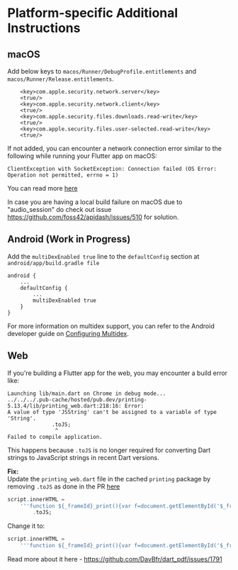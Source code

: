 # Platform-specific Additional Instructions

## macOS

Add below keys to `macos/Runner/DebugProfile.entitlements` and `macos/Runner/Release.entitlements`.

```
	<key>com.apple.security.network.server</key>
	<true/>
	<key>com.apple.security.network.client</key>
	<true/>
	<key>com.apple.security.files.downloads.read-write</key>
	<true/>
	<key>com.apple.security.files.user-selected.read-write</key>
	<true/>
```

If not added, you can encounter a network connection error similar to the following while running your Flutter app on macOS:

```
ClientException with SocketException: Connection failed (OS Error: Operation not permitted, errno = 1)
```

You can read more [here](https://docs.flutter.dev/platform-integration/macos/building#setting-up-entitlements)

In case you are having a local build failure on macOS due to "audio_session" do check out issue https://github.com/foss42/apidash/issues/510 for solution.

## Android (Work in Progress)

Add the `multiDexEnabled true` line to the `defaultConfig` section at `android/app/build.gradle file`

```
android {
    ...
    defaultConfig {
        ...
        multiDexEnabled true
    }
}
```

For more information on multidex support, you can refer to the Android developer guide on [Configuring Multidex](https://developer.android.com/studio/build/multidex).  

## Web  

If you're building a Flutter app for the web, you may encounter a build error like:  

```
Launching lib/main.dart on Chrome in debug mode...
../../../.pub-cache/hosted/pub.dev/printing-5.13.4/lib/printing_web.dart:218:16: Error: 
A value of type 'JSString' can't be assigned to a variable of type 'String'.
              .toJS;
               ^
Failed to compile application.
```

This happens because `.toJS` is no longer required for converting Dart strings to JavaScript strings in recent Dart versions.  

**Fix:**  
Update the `printing_web.dart` file in the cached `printing` package by removing `.toJS` as done in the PR [here](https://github.com/DavBfr/dart_pdf/pull/1739/files)

```dart
script.innerHTML =
    '''function ${_frameId}_print(){var f=document.getElementById('$_frameId');f.focus();f.contentWindow.print();}'''
        .toJS;
```

Change it to:  
```dart
script.innerHTML =
    '''function ${_frameId}_print(){var f=document.getElementById('$_frameId');f.focus();f.contentWindow.print();}''';
```

Read more about it here - https://github.com/DavBfr/dart_pdf/issues/1791
